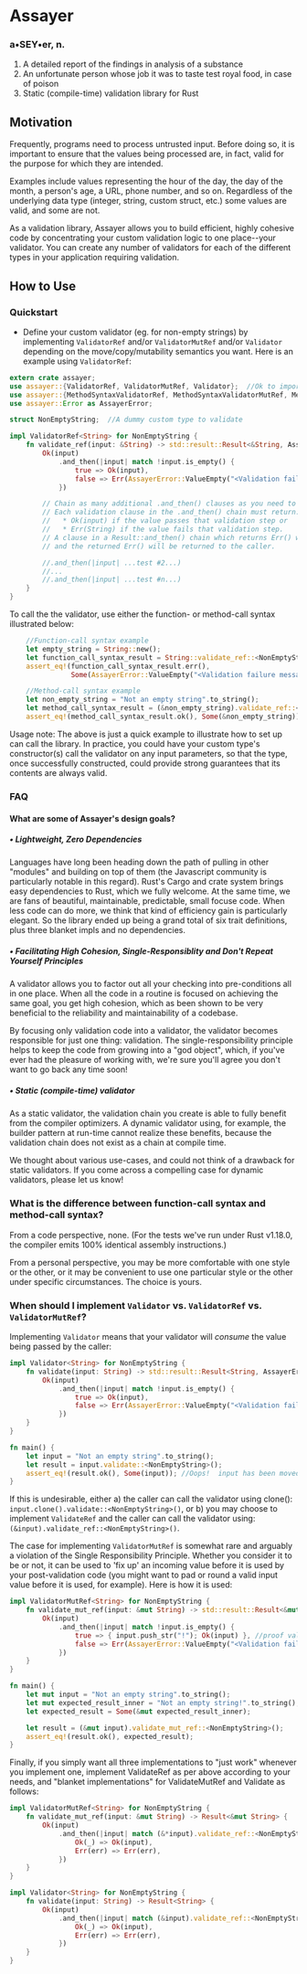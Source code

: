 # Assayer

### a•SEY•er, n.
1. A detailed report of the findings in analysis of a substance
2. An unfortunate person whose job it was to taste test royal food, in case of poison
3. Static (compile-time) validation library for Rust

## Motivation
Frequently, programs need to process untrusted input.  Before doing so, it is important to ensure that the values being
processed are, in fact, valid for the purpose for which they are intended.

Examples include values representing the hour of the day, the day of the month, a person's age, a URL, phone number, and so on.
Regardless of the underlying data type (integer, string, custom struct, etc.) some values are valid, and some are not.

As a validation library, Assayer allows you to build efficient, highly cohesive code by concentrating your custom
validation logic to one place--your validator.  You can create any number of validators for each of the different types
in your application requiring validation.

## How to Use
### Quickstart  
- Define your custom validator (eg. for non-empty strings) by implementing `ValidatorRef` and/or `ValidatorMutRef`
and/or `Validator` depending on the move/copy/mutability semantics you want.  Here is an example using `ValidatorRef`:
```rust
extern crate assayer;
use assayer::{ValidatorRef, ValidatorMutRef, Validator};  //Ok to import just the one(s) you want to use
use assayer::{MethodSyntaxValidatorRef, MethodSyntaxValidatorMutRef, MethodSyntaxValidator}; //ditto
use assayer::Error as AssayerError;

struct NonEmptyString;  //A dummy custom type to validate

impl ValidatorRef<String> for NonEmptyString {
    fn validate_ref(input: &String) -> std::result::Result<&String, AssayerError> {
        Ok(input)
            .and_then(|input| match !input.is_empty() {
                true => Ok(input),
                false => Err(AssayerError::ValueEmpty("<Validation failure message here>".to_string())),
            })

        // Chain as many additional .and_then() clauses as you need to validate your input.
        // Each validation clause in the .and_then() chain must return:
        //   * Ok(input) if the value passes that validation step or
        //   * Err(String) if the value fails that validation step.
        // A clause in a Result::and_then() chain which returns Err() will terminate further validation processing
        // and the returned Err() will be returned to the caller.

        //.and_then(|input| ...test #2...)
        //...
        //.and_then(|input| ...test #n...)
    }
}

```
To call the the validator, use either the function- or method-call syntax illustrated below:
```rust
    //Function-call syntax example
    let empty_string = String::new();
    let function_call_syntax_result = String::validate_ref::<NonEmptyString>(&empty_string);
    assert_eq!(function_call_syntax_result.err(),
               Some(AssayerError::ValueEmpty("<Validation failure message here>".to_string())));

    //Method-call syntax example
    let non_empty_string = "Not an empty string".to_string();
    let method_call_syntax_result = (&non_empty_string).validate_ref::<NonEmptyString>();
    assert_eq!(method_call_syntax_result.ok(), Some(&non_empty_string));
```

Usage note: The above is just a quick example to illustrate how to set up can call the library.  In practice, you could 
have your custom type's constructor(s) call the validator on any input parameters, so that the type, once successfully
constructed, could provide strong guarantees that its contents are always valid.

### FAQ
#### What are some of Assayer's design goals?
##### • Lightweight, Zero Dependencies
Languages have long been heading down the path of pulling in other "modules" and building on top of them (the Javascript
community is particularly notable in this regard).  Rust's Cargo and crate system brings easy dependencies to Rust,
which we fully welcome.  At the same time, we are fans of beautiful, maintainable, predictable, small focuse code.  When
less code can do more, we think that kind of efficiency gain is particularly elegant.  So the library ended up being a
grand total of six trait definitions, plus three blanket impls and no dependencies.

##### • Facilitating High Cohesion, Single-Responsiblity and Don't Repeat Yourself Principles
A validator allows you to factor out all your checking into pre-conditions all in one place.  When all the code in a
routine is focused on achieving the same goal, you get high cohesion, which as been shown to be very beneficial to the
reliability and maintainability of a codebase.

By focusing only validation code into a validator, the validator becomes responsible for just one thing: validation.
The single-responsibility principle helps to keep the code from growing into a "god object", which, if you've ever had
the pleasure of working with, we're sure you'll agree you don't want to go back any time soon!

##### • Static (compile-time) validator
As a static validator, the validation chain you create is able to fully benefit from the compiler optimizers.  A dynamic
validator using, for example, the builder pattern at run-time cannot realize these benefits, because the validation chain
does not exist as a chain at compile time.

We thought about various use-cases, and could not think of a drawback for static validators.  If you come across a
compelling case for dynamic validators, please let us know!

### What is the difference between function-call syntax and method-call syntax?
From a code perspective, none.  (For the tests we've run under Rust v1.18.0, the compiler emits 100% identical assembly
instructions.)

From a personal perspective, you may be more comfortable with one style or the other, or it may be
convenient to use one particular style or the other under specific circumstances.  The choice is yours.

### When should I implement `Validator` vs. `ValidatorRef` vs. `ValidatorMutRef`?
Implementing `Validator` means that your validator will *consume* the value being passed by the caller:
```rust
impl Validator<String> for NonEmptyString {
    fn validate(input: String) -> std::result::Result<String, AssayerError> {
        Ok(input)
            .and_then(|input| match !input.is_empty() {
                true => Ok(input),
                false => Err(AssayerError::ValueEmpty("<Validation failure message here>".to_string())),
            })
    }
}

fn main() {
    let input = "Not an empty string".to_string();
    let result = input.validate::<NonEmptyString>();
    assert_eq!(result.ok(), Some(input)); //Oops!  input has been moved!
}
```
If this is undesirable, either a) the caller can call the validator using clone(): `input.clone().validate::<NonEmptyString>()`,
or b) you may choose to implement `ValidateRef` and the caller can call the validator using: `(&input).validate_ref::<NonEmptyString>()`.

The case for implementing `ValidatorMutRef` is somewhat rare and arguably a violation of the Single Responsibility
Principle.  Whether you consider it to be or not, it can be used to 'fix up' an incoming value before it is used by your
post-validation code (you might want to pad or round a valid input value before it is used, for example).  Here is how it is used:
```rust
impl ValidatorMutRef<String> for NonEmptyString {
    fn validate_mut_ref(input: &mut String) -> std::result::Result<&mut String, AssayerError> {
        Ok(input)
            .and_then(|input| match !input.is_empty() {
                true => { input.push_str("!"); Ok(input) }, //proof validate_mut_ref can mutate the input value
                false => Err(AssayerError::ValueEmpty("<Validation failure message here>".to_string())),
            })
    }
}

fn main() {
    let mut input = "Not an empty string".to_string();
    let mut expected_result_inner = "Not an empty string!".to_string();
    let expected_result = Some(&mut expected_result_inner);

    let result = (&mut input).validate_mut_ref::<NonEmptyString>();
    assert_eq!(result.ok(), expected_result);
}
```

Finally, if you simply want all three implementations to "just work" whenever you implement one, implement ValidateRef as per above according to your needs, and "blanket implementations" for ValidateMutRef and Validate as follows:

```rust
impl ValidatorMutRef<String> for NonEmptyString {
    fn validate_mut_ref(input: &mut String) -> Result<&mut String> {
        Ok(input)
            .and_then(|input| match (&*input).validate_ref::<NonEmptyString>() {
                Ok(_) => Ok(input),
                Err(err) => Err(err),
            })
    }
}

impl Validator<String> for NonEmptyString {
    fn validate(input: String) -> Result<String> {
        Ok(input)
            .and_then(|input| match (&input).validate_ref::<NonEmptyString>() {
                Ok(_) => Ok(input),
                Err(err) => Err(err),
            })
    }
}
```
